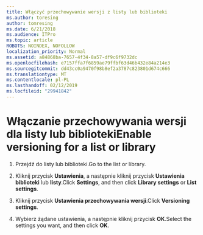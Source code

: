 ```yaml
---
title: Włączyć przechowywanie wersji z listy lub biblioteki
ms.author: toresing
author: tomresing
ms.date: 6/21/2018
ms.audience: ITPro
ms.topic: article
ROBOTS: NOINDEX, NOFOLLOW
localization_priority: Normal
ms.assetid: a84868ba-7657-4f34-8a57-df9c6f9732dc
ms.openlocfilehash: e7157ffa7f6859ae79ffbf63d46b432e84a214e3
ms.sourcegitcommit: dd43cc0a9470f98b8ef2a3787c823801d674c666
ms.translationtype: MT
ms.contentlocale: pl-PL
ms.lasthandoff: 02/12/2019
ms.locfileid: "29941842"
---
```

# <a name="enable-versioning-for-a-list-or-library"></a><span data-ttu-id="4a2a3-102">Włączanie przechowywania wersji dla listy lub biblioteki</span><span class="sxs-lookup"><span data-stu-id="4a2a3-102">Enable versioning for a list or library</span></span>

1. <span data-ttu-id="4a2a3-103">Przejdź do listy lub biblioteki.</span><span class="sxs-lookup"><span data-stu-id="4a2a3-103">Go to the list or library.</span></span>
    
2. <span data-ttu-id="4a2a3-104">Kliknij przycisk **Ustawienia**, a następnie kliknij przycisk **Ustawienia biblioteki** lub **listy**.</span><span class="sxs-lookup"><span data-stu-id="4a2a3-104">Click **Settings**, and then click **Library settings** or **List settings**.</span></span>
    
3. <span data-ttu-id="4a2a3-105">Kliknij przycisk **Ustawienia przechowywania wersji**.</span><span class="sxs-lookup"><span data-stu-id="4a2a3-105">Click **Versioning settings**.</span></span>
    
4. <span data-ttu-id="4a2a3-106">Wybierz żądane ustawienia, a następnie kliknij przycisk **OK**.</span><span class="sxs-lookup"><span data-stu-id="4a2a3-106">Select the settings you want, and then click **OK**.</span></span>
    

